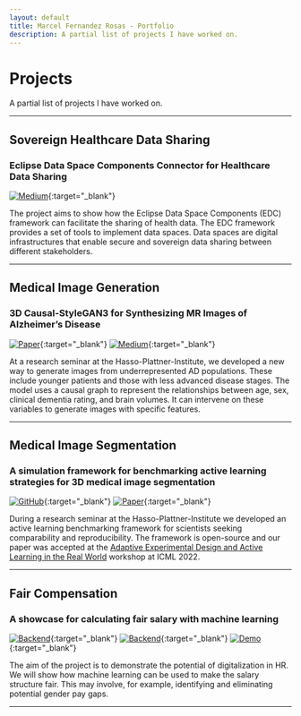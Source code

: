 ```yaml
---
layout: default
title: Marcel Fernandez Rosas - Portfolio
description: A partial list of projects I have worked on.
---
```


# Projects

A partial list of projects I have worked on.

---

## Sovereign Healthcare Data Sharing
### Eclipse Data Space Components Connector for Healthcare Data Sharing

[//]: # ([![GitHub]&#40;https://img.shields.io/badge/GitHub-Repository-blue?logo=GitHub&#41;]&#40;https://github.com&#41;{:target="_blank"})
[![Medium](https://img.shields.io/badge/Medium-Data%20Spaces-white?logo=Medium)](https://medium.com/@marcelfernandez_26751/empowering-healthcare-through-data-spaces-an-introduction-to-eclipse-data-space-components-edc-4421e280236c){:target="_blank"}

[//]: # ([![Medium]&#40;https://img.shields.io/badge/Medium-DICOM%20Data%20Sharing-white?logo=Medium&#41;]&#40;https://medium.com/@marcelfernandez_26751/empowering-healthcare-through-data-spaces-an-introduction-to-eclipse-data-space-components-edc-4421e280236c&#41;{:target="_blank"})

The project aims to show how the Eclipse Data Space Components (EDC) framework can facilitate the sharing of health data.
The EDC framework provides a set of tools to implement data spaces.
Data spaces are digital infrastructures that enable secure and sovereign data sharing between different stakeholders.

---

## Medical Image Generation
### 3D Causal-StyleGAN3 for Synthesizing MR Images of Alzheimer’s Disease

[![Paper](https://img.shields.io/badge/PDF-Report-red?logo=adobe-acrobat-reader)](https://github.com/Ijusttyped/jekyll-minimal/blob/master/assets/files/AMLS_Causal_3D_Stylegan3.pdf){:target="_blank"}
[![Medium](https://img.shields.io/badge/Medium-Blogpost-white?logo=Medium)](https://medium.com/@marcelfernandez_26751/generative-ai-for-early-onset-alzheimers-disease-research-9f877b228c94){:target="_blank"}

At a research seminar at the Hasso-Plattner-Institute, we developed a new way to generate images from underrepresented AD populations.
These include younger patients and those with less advanced disease stages.
The model uses a causal graph to represent the relationships between age, sex, clinical dementia rating, and brain volumes.
It can intervene on these variables to generate images with specific features.

---

## Medical Image Segmentation
### A simulation framework for benchmarking active learning strategies for 3D medical image segmentation

[![GitHub](https://img.shields.io/badge/GitHub-Repository-blue?logo=GitHub)](https://github.com/HealthML/active-segmentation){:target="_blank"}
[![Paper](https://img.shields.io/badge/arXiv-Paper-red?logo=Arxiv)](https://arxiv.org/abs/2207.00845){:target="_blank"}

During a research seminar at the Hasso-Plattner-Institute we developed an active learning benchmarking framework for scientists seeking comparability and reproducibility.
The framework is open-source and our paper was accepted at the [Adaptive Experimental Design and Active Learning in the Real World](https://realworldml.github.io/icml2022/) workshop at ICML 2022.

---

## Fair Compensation
### A showcase for calculating fair salary with machine learning

[![Backend](https://img.shields.io/badge/GitHub-Backend-blue?logo=GitHub)](https://github.com/Ijusttyped/fair-compensation-backend){:target="_blank"}
[![Backend](https://img.shields.io/badge/GitHub-Frontend-blue?logo=GitHub)](https://github.com/Ijusttyped/fair-compensation-frontend){:target="_blank"}
[![Demo](https://img.shields.io/badge/Live%20Demo-32cd32)](https://ijusttyped.github.io/fair-compensation-frontend/){:target="_blank"}

The aim of the project is to demonstrate the potential of digitalization in HR.
We will show how machine learning can be used to make the salary structure fair.
This may involve, for example, identifying and eliminating potential gender pay gaps.

---